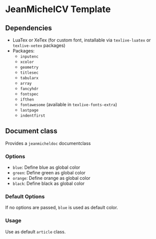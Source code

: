 # JeanMichelCV Template

## Dependencies

- LuaTex or XeTex (for custom font, installable via `texlive-luatex` or `texlive-xetex` packages)
- Packages:
    - `inputenc`
    - `xcolor`
    - `geometry`
    - `titlesec`
    - `tabularx`
    - `array`
    - `fancyhdr`
    - `fontspec`
    - `ifthen`
    - `fontawesome` (available in `texlive-fonts-extra`)
    - `lastpage`
    - `indentfirst`

## Document class

Provides a `jeanmicheldoc` documentclass

### Options

- `blue`: Define blue as global color
- `green`: Define green as global color
- `orange`: Define orange as global color
- `black`: Define black as global color

### Default Options

If no options are passed, `blue` is used as default color.

### Usage

Use as default `article` class.
